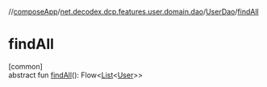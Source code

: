 //[composeApp](../../../index.md)/[net.decodex.dcp.features.user.domain.dao](../index.md)/[UserDao](index.md)/[findAll](find-all.md)

# findAll

[common]\
abstract fun [findAll](find-all.md)(): Flow&lt;[List](https://kotlinlang.org/api/latest/jvm/stdlib/kotlin.collections/-list/index.html)&lt;[User](../../net.decodex.dcp.features.user.domain.entities/-user/index.md)&gt;&gt;

